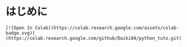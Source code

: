 # はじめに

```{only} html
[![Open In Colab](https://colab.research.google.com/assets/colab-badge.svg)](https://colab.research.google.com/github/Daiki04/python_tuto.git)

```